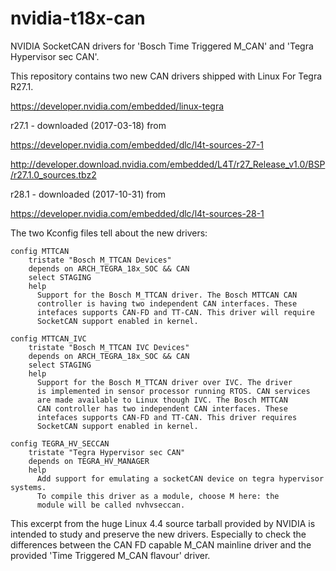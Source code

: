 # nvidia-t18x-can
NVIDIA SocketCAN drivers for 'Bosch Time Triggered M_CAN' and 'Tegra Hypervisor sec CAN'.

This repository contains two new CAN drivers shipped with Linux For Tegra R27.1.

https://developer.nvidia.com/embedded/linux-tegra

r27.1 - downloaded (2017-03-18) from

https://developer.nvidia.com/embedded/dlc/l4t-sources-27-1

http://developer.download.nvidia.com/embedded/L4T/r27_Release_v1.0/BSP/r27.1.0_sources.tbz2

r28.1 - downloaded (2017-10-31) from

https://developer.nvidia.com/embedded/dlc/l4t-sources-28-1

The two Kconfig files tell about the new drivers:


    config MTTCAN
        tristate "Bosch M_TTCAN Devices"
        depends on ARCH_TEGRA_18x_SOC && CAN
        select STAGING
        help
          Support for the Bosch M_TTCAN driver. The Bosch MTTCAN CAN
          controller is having two independent CAN interfaces. These
          intefaces supports CAN-FD and TT-CAN. This driver will require
          SocketCAN support enabled in kernel.

    config MTTCAN_IVC
        tristate "Bosch M_TTCAN IVC Devices"
        depends on ARCH_TEGRA_18x_SOC && CAN
        select STAGING
        help
          Support for the Bosch M_TTCAN driver over IVC. The driver
          is implemented in sensor processor running RTOS. CAN services
          are made available to Linux though IVC. The Bosch MTTCAN
          CAN controller has two independent CAN interfaces. These
          intefaces supports CAN-FD and TT-CAN. This driver requires
          SocketCAN support enabled in kernel.

    config TEGRA_HV_SECCAN
        tristate "Tegra Hypervisor sec CAN"
        depends on TEGRA_HV_MANAGER
        help
          Add support for emulating a socketCAN device on tegra hypervisor systems.
          To compile this driver as a module, choose M here: the
          module will be called nvhvseccan.

This excerpt from the huge Linux 4.4 source tarball provided by NVIDIA is intended to study and preserve the new drivers. Especially to check the differences between the CAN FD capable M_CAN mainline driver and the provided 'Time Triggered M_CAN flavour' driver.
